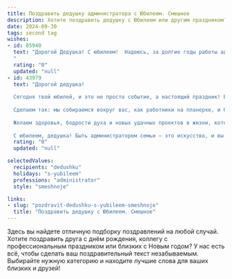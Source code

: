 ```yaml
---
title: Поздравить дедушку администратора с Юбилеем. Смешное
description: Хотите поздравить дедушку с Юбилеем или другим праздником? Наш ИИ создаст незабываемое поздравление, а вы обязательно выделитесь среди других.  
date: 2024-09-30
tags: second tag
wishes:
- id: 85940
  text: "Дорогой Дедушка! С юбилеем!  Надеюсь, за долгие годы работы администратором ты успел наработать столько терпения, что выдержишь даже самый шумный семейный праздник!  Желаю тебе не терять оптимизма,  чуть меньше ругать внуков (шутка!), и чтобы все твои распоряжения исполнялись мгновенно —  как по взмаху волшебной палочки, а не по многократным напоминаниям!  С юбилеем!
  "
  rating: "0"
  updated: "null"
- id: 43979
  text: "Дорогой дедушка!
  
  Сегодня твой юбилей, и это не просто событие, а настоящий праздник! Вы, как опытный администратор, всегда управляли нашей семьей с железной хваткой и остроумием. Теперь у вас в руках уже не просто домашний порядок, а целая юбилейная стратегия!
  
  Сделаем так: мы собираемся вокруг вас, как работники на планерке, и будем поздравлять, шутить, а вы, вооружившись своим бесценным опытом, будете вести собрание веселья и радости! Пусть каждый тост будет как заявка на улучшение нашей жизни, а каждый кусочек торта — вклад в вашу счастливую жизнь!
  
  Желаем здоровья, бодрости духа и новых удачных проектов в жизни, которые так же будут успешны, как ваши идеи! Пусть каждый день приносит радость, а Сабурова (соседка слева) перестанет интересоваться, как вы на самом деле достигаете такого здоровья и долголетия!
  
  С юбилеем, дедушка! Быть администратором семьи — это искусство, и вы мастер на все руки!"
  rating: "0"
  updated: "null"

selectedValues:
  recipients: "dedushku"
  holidays: "s-yubileem"
  professions: "administrator"
  style: "smeshnoje"

links:
- slug: "pozdravit-dedushku-s-yubileem-smeshnoje"
  title: "Поздравить дедушку с Юбилеем. Смешное"
---
```


Здесь вы найдете отличную подборку поздравлений на любой случай.
Хотите поздравить друга с днём рождения, коллегу с профессиональным праздником или близких с Новым годом? У нас есть всё, чтобы сделать ваш поздравительный текст незабываемым. Выбирайте нужную категорию и находите лучшие слова для ваших близких и друзей!
